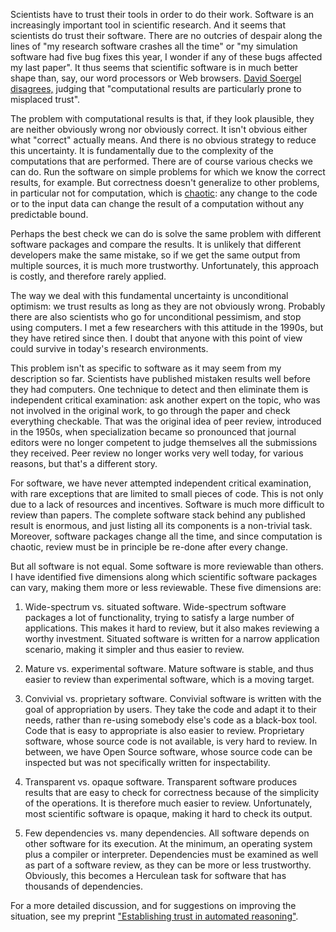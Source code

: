 Scientists have to trust their tools in order to do their work. Software is an increasingly important tool in scientific research. And it seems that scientists do trust their software. There are no outcries of despair along the lines of "my research software crashes all the time" or "my simulation software had five bug fixes this year, I wonder if any of these bugs affected my last paper". It thus seems that scientific software is in much better shape than, say, our word processors or Web browsers. [David Soergel disagrees,](https://doi.org/10.12688/f1000research.5930.2) judging that "computational results are particularly prone to misplaced trust".

The problem with computational results is that, if they look plausible, they are neither obviously wrong nor obviously correct. It isn't obvious either what "correct" actually means. And there is no obvious strategy to reduce this uncertainty. It is fundamentally due to the complexity of the computations that are performed. There are of course various checks we can do. Run the software on simple problems for which we know the correct results, for example. But correctness doesn't generalize to other problems, in particular not for computation, which is [chaotic](https://hal.science/hal-02071770/): any change to the code or to the input data can change the result of a computation without any predictable bound.

Perhaps the best check we can do is solve the same problem with different software packages and compare the results. It is unlikely that different developers make the same mistake, so if we get the same output from multiple sources, it is much more trustworthy. Unfortunately, this approach is costly, and therefore rarely applied.

The way we deal with this fundamental uncertainty is unconditional optimism: we trust results as long as they are not obviously wrong. Probably there are also scientists who go for unconditional pessimism, and stop using computers. I met a few researchers with this attitude in the 1990s, but they have retired since then. I doubt that anyone with this point of view could survive in today's research environments.

This problem isn't as specific to software as it may seem from my description so far. Scientists have published mistaken results well before they had computers. One technique to detect and then eliminate them is independent critical examination: ask another expert on the topic, who was not involved in the original work, to go through the paper and check everything checkable. That was the original idea of peer review, introduced in the 1950s, when specialization became so pronounced that journal editors were no longer competent to judge themselves all the submissions they received. Peer review no longer works very well today, for various reasons, but that's a different story.

For software, we have never attempted independent critical examination, with rare exceptions that are limited to small pieces of code. This is not only due to a lack of resources and incentives. Software is much more difficult to review than papers. The complete software stack behind any published result is enormous, and just listing all its components is a non-trivial task. Moreover, software packages change all the time, and since computation is chaotic, review must be in principle be re-done after every change.

But all software is not equal. Some software is more reviewable than others. I have identified five dimensions along which scientific software packages can vary, making them more or less reviewable. These five dimensions are:

 1. Wide-spectrum vs. situated software. Wide-spectrum software packages a lot of functionality, trying to satisfy a large number of applications. This makes it hard to review, but it also makes reviewing a worthy investment. Situated software is written for a narrow application scenario, making it simpler and thus easier to review.
 
 2. Mature vs. experimental software. Mature software is stable, and thus easier to review than experimental software, which is a moving target.
 
 3. Convivial vs. proprietary software. Convivial software is written with the goal of appropriation by users. They take the code and adapt it to their needs, rather than re-using somebody else's code as a black-box tool. Code that is easy to appropriate is also easier to review. Proprietary software, whose source code is not available, is very hard to review. In between, we have Open Source software, whose source code can be inspected but was not specifically written for inspectability.
 
 4. Transparent vs. opaque software. Transparent software produces results that are easy to check for correctness because of the simplicity of the operations. It is therefore much easier to review. Unfortunately, most scientific software is opaque, making it hard to check its output.
 
 5. Few dependencies vs. many dependencies. All software depends on other software for its execution. At the minimum, an operating system plus a compiler or interpreter. Dependencies must be examined as well as part of a software review, as they can be more or less trustworthy. Obviously, this becomes a Herculean task for software that has thousands of dependencies.

For a more detailed discussion, and for suggestions on improving the situation, see my preprint ["Establishing trust in automated reasoning"](https://osf.io/preprints/metaarxiv/nt96q/).
